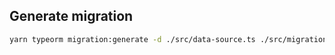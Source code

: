 ## Generate migration

```bash
yarn typeorm migration:generate -d ./src/data-source.ts ./src/migrations/{{NAME_OF_MIGRATION}}
```
